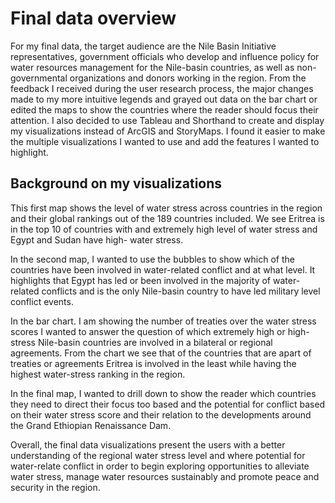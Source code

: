 # Final data overview

For my final data, the target audience are the Nile Basin Initiative representatives, government officials who develop and influence policy for water resources management for the Nile-basin countries, as well as non-governmental organizations and donors working in the region. From the feedback I received during the user research process, the major changes made to my more intuitive legends and grayed out data on the bar chart or edited the maps to show the countries where the reader should focus their attention. I also decided to use Tableau and Shorthand to create and display my visualizations instead of ArcGIS and StoryMaps. I found it easier to make the multiple visualizations I wanted to use and add the features I wanted to highlight.

## Background on my visualizations

This first map shows the level of water stress across countries in the region and their global rankings out of the 189 countries included. We see Eritrea is in the top 10 of countries with and extremely high level of water stress and Egypt and Sudan have high- water stress. 

In the second map, I wanted to use the bubbles to show which of the countries have been involved in water-related conflict and at what level. It highlights that Egypt has led or been involved in the majority of water-related conflicts and is the only Nile-basin country to have led military level conflict events.

In the bar chart. I am showing the number of treaties over the water stress scores I wanted to answer the question of which extremely high or high-stress Nile-basin countries are involved in a bilateral or regional agreements. From the chart we see that of the countries that are apart of treaties or agreements Eritrea is involved in the least while having the highest water-stress ranking in the region. 

In the final map, I wanted to drill down to show the reader which countries they need to direct their focus too based and the potential for conflict based on their water stress score and their relation to the developments around the Grand Ethiopian Renaissance Dam. 

Overall, the final data visualizations present the users with a better understanding of the regional water stress level and where potential for water-relate conflict in order to begin exploring opportunities to alleviate water stress, manage water resources sustainably and promote peace and security in the region.
